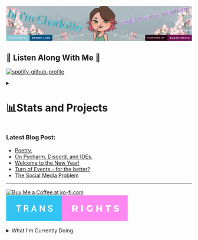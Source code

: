 
<img src="https://raw.githubusercontent.com/charlotte-2222/random-images/main/github_splash.png">


<h2>🎵 Listen Along With Me 🎵</h2>

[![spotify-github-profile](https://spotify-github-profile.kittinanx.com/api/view?uid=childers6998&cover_image=true&theme=default&show_offline=true&background_color=121212&interchange=false&bar_color=53b14f&bar_color_cover=false)](https://spotify-github-profile.kittinanx.com/api/view?uid=childers6998&redirect=true)


<details closed><summary><h1>📊Stats and Projects</h1></summary><br>
    
<div align="center">   
   
![Stats](https://github.com/charlotte-2222/CopyofGitVisual/blob/master/generated/overview.svg#gh-dark-mode-only)
![Top Langs](https://github.com/charlotte-2222/CopyofGitVisual/blob/master/generated/languages.svg#gh-dark-mode-only)
    
    

<br><a href="https://github.com/charlotte-2222/FembotV3">
[![Readme Card](https://github-readme-stats.vercel.app/api/pin/?username=charlotte-2222&repo=FembotV3&theme=omni)](https://github.com/charlotte-2222/FembotV3)
 </a><a href="https://github.com/charlotte-2222/the-buttons">
[![Readme Card](https://github-readme-stats.vercel.app/api/pin/?username=charlotte-2222&repo=the-buttons&theme=omni)](https://github.com/charlotte-2222/the-buttons)
 </a>
    
<br><a href="https://github.com/charlotte-2222/Rolling-Hills-Veterinarian">
[![Readme Card](https://github-readme-stats.vercel.app/api/pin/?username=charlotte-2222&repo=Rolling-Hills-Veterinarian&theme=omni)](https://github.com/charlotte-2222/Rolling-Hills-Veterinarian)<a href="https://github.com/charlotte-2222/charr-lang">
[![Readme Card](https://github-readme-stats.vercel.app/api/pin/?username=charlotte-2222&repo=charr-lang&theme=omni)](https://github.com/charlotte-2222/charr-lang)
 </a>
    
    
</div>

</details

<hr>


### Latest Blog Post:

<!-- BLOG-POST-LIST:START -->
- [Poetry.](https://charlotte-2222.github.io/2025/01/16/poetry-postings.html)
- [On Pycharm, Discord, and IDEs.](https://charlotte-2222.github.io/2025/01/15/pycharm-change.html)
- [Welcome to the New Year!](https://charlotte-2222.github.io/2025/01/08/first-post-of-the-year.html)
- [Turn of Events - for the better?](https://charlotte-2222.github.io/2023/02/24/dates-lesgo.html)
- [The Social Media Problem](https://charlotte-2222.github.io/2023/02/18/Social-Media.html)
<!-- BLOG-POST-LIST:END -->

<hr>
    
 <p align="">   
 <a href='https://ko-fi.com/L3L6DN5TC' target='_blank'><img height='36' style='border:0px;height:36px;' src='https://cdn.ko-fi.com/cdn/kofi4.png?v=3' border='0' alt='Buy Me a Coffee at ko-fi.com'/></a>&nbsp;&nbsp;&nbsp;
    

<img src="https://raw.githubusercontent.com/charlotte-2222/charlotte-2222/32de06aa5256b8f3fbee5de105ce485d1bf8f360/trans-rights.svg">

</p>

<details closed><summary>What I'm Currently Doing</summary><br>
I've taken a step back from most projects I'm contributing to at the moment.<br>
My primary goal right now is writing.
 </details>
